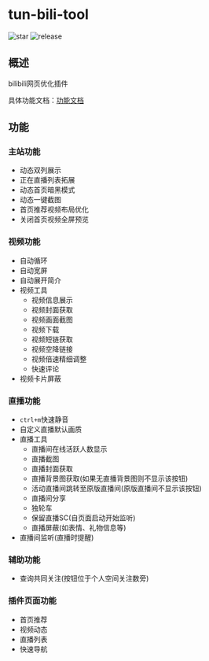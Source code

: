 # tun-bili-tool

![star](https://img.shields.io/github/stars/tuntun0609/tun-bili-tool?color=%23fb7299)
![release](https://img.shields.io/github/v/release/tuntun0609/tun-bili-tool?color=%23fb7299)

## 概述

bilibili网页优化插件

具体功能文档：[功能文档](https://tun-bili-tool-doc.vercel.app/)



## 功能

### 主站功能

- 动态双列展示
- 正在直播列表拓展
- 动态首页暗黑模式
- 动态一键截图
- 首页推荐视频布局优化
- 关闭首页视频全屏预览

### 视频功能

- 自动循环
- 自动宽屏
- 自动展开简介
- 视频工具
  - 视频信息展示
  - 视频封面获取
  - 视频画面截图
  - 视频下载
  - 视频短链获取
  - 视频空降链接
  - 视频倍速精细调整
  - 快速评论
- 视频卡片屏蔽

### 直播功能
- `ctrl+m`快速静音
- 自定义直播默认画质
- 直播工具
  - 直播间在线活跃人数显示
  - 直播截图
  - 直播封面获取
  - 直播背景图获取(如果无直播背景图则不显示该按钮)
  - 活动直播间跳转至原版直播间(原版直播间不显示该按钮)
  - 直播间分享
  - 独轮车
  - 保留直播SC(自页面启动开始监听)
  - 直播屏蔽(如表情、礼物信息等)
- 直播间监听(直播时提醒)

### 辅助功能

- 查询共同关注(按钮位于个人空间关注数旁)

### 插件页面功能

- 首页推荐
- 视频动态
- 直播列表
- 快速导航